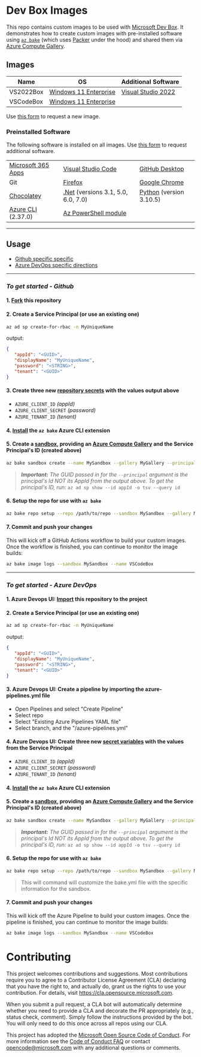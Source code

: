 # Dev Box Images

This repo contains custom images to be used with [Microsoft Dev Box](https://techcommunity.microsoft.com/t5/azure-developer-community-blog/introducing-microsoft-dev-box/ba-p/3412063).  It demonstrates how to create custom images with pre-installed software using [`az bake`][az-bake] (which uses [Packer](https://www.packer.io/) under the hood) and shared them via [Azure Compute Gallery][az-gallery].

## Images

| Name      | OS                             | Additional Software                                          |
| --------- | ------------------------------ | -------------------------------------------------------------|
| VS2022Box | [Windows 11 Enterprise][win11] | [Visual Studio 2022](https://visualstudio.microsoft.com/vs/) |
| VSCodeBox | [Windows 11 Enterprise][win11] |                                                              |

Use [this form](/../../issues/new?assignees=colbylwilliams&labels=image&template=request_image.yml&title=%5BImage%5D%3A+) to request a new image.

### Preinstalled Software

The following software is installed on all images. Use [this form](/../../issues/new?assignees=colbylwilliams&labels=software&template=request_software.yml&title=%5BSoftware%5D%3A+) to request additional software.

|     |     |     |
| --- | --- | --- |
| [Microsoft 365 Apps](https://www.microsoft.com/en-us/microsoft-365/products-apps-services) | [Visual Studio Code](https://code.visualstudio.com/) | [GitHub Desktop](https://desktop.github.com/) |
| Git | [Firefox](https://www.mozilla.org/en-US/firefox/new/) | [Google Chrome](https://www.google.com/chrome/) |
| [Chocolatey](https://chocolatey.org/) | [.Net](https://dotnet.microsoft.com/en-us/) (versions 3.1, 5.0, 6.0, 7.0) | [Python](https://www.python.org/) (version 3.10.5) |
| [Azure CLI](https://docs.microsoft.com/en-us/cli/azure/what-is-azure-cli) (2.37.0) | [Az PowerShell module](https://docs.microsoft.com/en-us/powershell/azure/what-is-azure-powershell) | |

---

## Usage 
- [Github specific specific](#to-get-started---github)
- [Azure DevOps specific directions](#to-get-started---azure-devops)

---
### ___To get started - Github___

#### 1. [Fork][fork] this repository

#### 2. Create a Service Principal (or use an existing one)

```sh
az ad sp create-for-rbac -n MyUniqueName
```

output:

```json
{
   "appId": "<GUID>",
   "displayName": "MyUniqueName",
   "password": "<STRING>",
   "tenant": "<GUID>"
}
```

#### 3. Create three new [repository secrets][repo-secrets] with the values output above

- `AZURE_CLIENT_ID` _(appId)_
- `AZURE_CLIENT_SECRET` _(password)_
- `AZURE_TENANT_ID` _(tenant)_

#### 4. [Install][az-bake-install] the `az bake` Azure CLI extension

#### 5. Create a [sandbox][az-bake-sandbox], providing an [Azure Compute Gallery][az-gallery] and the Service Principal's ID (created above)

```sh
az bake sandbox create --name MySandbox --gallery MyGallery --principal 00000000-0000-0000-0000-000000000000
```

> _**Important:** The GUID passed in for the `--principal` argument is the principal's Id NOT its AppId from the output above. To get the principal's ID, run:_  `az ad sp show --id appId -o tsv --query id`

#### 6. Setup the repo for use with `az bake`

```sh
az bake repo setup --repo /path/to/repo --sandbox MySandbox --gallery MyGallery
```

#### 7. Commit and push your changes

This will kick off a GitHub Actions workflow to build your custom images.  Once the workflow is finished, you can continue to monitor the image builds:

```sh
az bake image logs --sandbox MySandbox --name VSCodeBox
```
---

### ___To get started - Azure DevOps___

#### 1. Azure Devops UI: [Import][az-devops-import] this repository to the project

#### 2. Create a Service Principal (or use an existing one)

```sh
az ad sp create-for-rbac -n MyUniqueName
```

output:

```json
{
   "appId": "<GUID>",
   "displayName": "MyUniqueName",
   "password": "<STRING>",
   "tenant": "<GUID>"
}
```

#### 3. Azure Devops UI: Create a pipeline by importing the azure-pipelines.yml file
- Open Pipelines and select "Create Pipeline"
- Select repo
- Select "Existing Azure Pipelines YAML file"
- Select branch, and the "/azure-pipelines.yml"

#### 4. Azure Devops UI: Create three new [secret variables][az-devops-secrets] with the values from the Service Principal

- `AZURE_CLIENT_ID` _(appId)_
- `AZURE_CLIENT_SECRET` _(password)_
- `AZURE_TENANT_ID` _(tenant)_

#### 4. [Install][az-bake-install] the `az bake` Azure CLI extension

#### 5. Create a [sandbox][az-bake-sandbox], providing an [Azure Compute Gallery][az-gallery] and the Service Principal's ID (created above)

```sh
az bake sandbox create --name MySandbox --gallery MyGallery --principal 00000000-0000-0000-0000-000000000000
```

> _**Important:** The GUID passed in for the `--principal` argument is the principal's Id NOT its AppId from the output above. To get the principal's ID, run:_  `az ad sp show --id appId -o tsv --query id`

#### 6. Setup the repo for use with `az bake`

```sh
az bake repo setup --repo /path/to/repo --sandbox MySandbox --gallery MyGallery
```
> This will command will customize the bake.yml file with the specific information for the sandbox. 

#### 7. Commit and push your changes

This will kick off the Azure Pipeline to build your custom images.  Once the pipeline is finished, you can continue to monitor the image builds:

```sh
az bake image logs --sandbox MySandbox --name VSCodeBox
```



# Contributing

This project welcomes contributions and suggestions.  Most contributions require you to agree to a
Contributor License Agreement (CLA) declaring that you have the right to, and actually do, grant us
the rights to use your contribution. For details, visit <https://cla.opensource.microsoft.com>.

When you submit a pull request, a CLA bot will automatically determine whether you need to provide
a CLA and decorate the PR appropriately (e.g., status check, comment). Simply follow the instructions
provided by the bot. You will only need to do this once across all repos using our CLA.

This project has adopted the [Microsoft Open Source Code of Conduct](https://opensource.microsoft.com/codeofconduct/).
For more information see the [Code of Conduct FAQ](https://opensource.microsoft.com/codeofconduct/faq/) or
contact [opencode@microsoft.com](mailto:opencode@microsoft.com) with any additional questions or comments.

[win11]:https://www.microsoft.com/en-us/microsoft-365/windows/windows-11-enterprise
[fork]:https://docs.github.com/en/get-started/quickstart/fork-a-repo
[az-gallery]:https://docs.microsoft.com/en-us/azure/virtual-machines/shared-image-galleries?tabs=azure-cli
[az-bake]:https://github.com/colbylwilliams/az-bake
[az-bake-install]:https://github.com/colbylwilliams/az-bake#install
[az-bake-sandbox]:https://github.com/colbylwilliams/az-bake#sandbox
[repo-secrets]:https://docs.github.com/en/actions/security-guides/encrypted-secrets#creating-encrypted-secrets-for-a-repository
[az-devops-import]:https://learn.microsoft.com/en-us/azure/devops/repos/git/import-git-repository?view=azure-devops
[az-devops-secrets]:https://learn.microsoft.com/en-us/azure/devops/pipelines/process/set-secret-variables?view=azure-devops&tabs=yaml%2Cbash#secret-variable-in-the-ui
